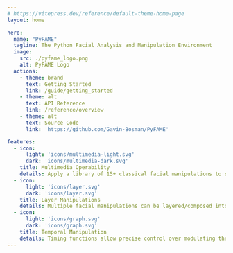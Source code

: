 ```yaml
---
# https://vitepress.dev/reference/default-theme-home-page
layout: home

hero:
  name: "PyFAME"
  tagline: The Python Facial Analysis and Manipulation Environment
  image:
    src: ./pyfame_logo.png
    alt: PyFAME Logo
  actions:
    - theme: brand
      text: Getting Started
      link: /guide/getting_started
    - theme: alt
      text: API Reference
      link: /reference/overview
    - theme: alt
      text: Source Code
      link: 'https://github.com/Gavin-Bosman/PyFAME'

features:
  - icon:
      light: 'icons/multimedia-light.svg'
      dark: 'icons/multimedia-dark.svg'
    title: Multimedia Operability
    details: Apply a library of 15+ classical facial manipulations to still images and movie stimuli (masking, occlusion, blurring, point-light display etc.)
  - icon:
      light: 'icons/layer.svg'
      dark: 'icons/layer.svg'
    title: Layer Manipulations
    details: Multiple facial manipulations can be layered/composed into a single stimuli (i.e. landmark shuffling + desaturation)
  - icon:
      light: 'icons/graph.svg'
      dark: 'icons/graph.svg'
    title: Temporal Manipulation
    details: Timing functions allow precise control over modulating the application of manipulation layers, as well as temporal shuffling of video frames 
---
```


